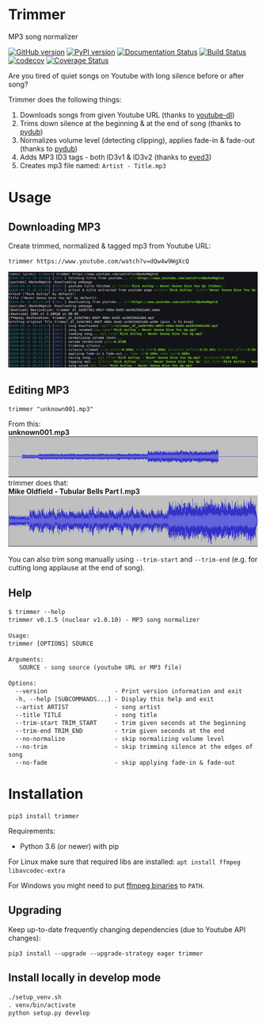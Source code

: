# Trimmer
MP3 song normalizer

[![GitHub version](https://badge.fury.io/gh/igrek51%2Ftrimmer.svg)](https://github.com/igrek51/trimmer)
[![PyPI version](https://badge.fury.io/py/trimmer.svg)](https://pypi.org/project/trimmer)
[![Documentation Status](https://readthedocs.org/projects/trimmer-py/badge/?version=latest)](https://trimmer-py.readthedocs.io/en/latest/?badge=latest)
[![Build Status](https://travis-ci.org/igrek51/trimmer.svg?branch=master)](https://travis-ci.org/igrek51/trimmer)
[![codecov](https://codecov.io/gh/igrek51/trimmer/branch/master/graph/badge.svg)](https://codecov.io/gh/igrek51/trimmer)
[![Coverage Status](https://coveralls.io/repos/github/igrek51/trimmer/badge.svg?branch=master)](https://coveralls.io/github/igrek51/trimmer?branch=master)


Are you tired of quiet songs on Youtube with long silence before or after song? 

Trimmer does the following things:

1. Downloads songs from given Youtube URL (thanks to [youtube-dl](https://github.com/ytdl-org/youtube-dl))
2. Trims down silence at the beginning & at the end of song (thanks to [pydub](https://github.com/jiaaro/pydub))
3. Normalizes volume level (detecting clipping), applies fade-in & fade-out (thanks to [pydub](https://github.com/jiaaro/pydub))
4. Adds MP3 ID3 tags - both ID3v1 & ID3v2 (thanks to [eyed3](https://github.com/nicfit/eyeD3))
5. Creates mp3 file named: `Artist - Title.mp3`

# Usage
## Downloading MP3
Create trimmed, normalized & tagged mp3 from Youtube URL:
```shell
trimmer https://www.youtube.com/watch?v=dQw4w9WgXcQ
```
![Usage example](https://github.com/igrek51/trimmer/blob/master/docs/img/screenshot-1.png?raw=true)

## Editing MP3
```shell
trimmer "unknown001.mp3"
```

From this:  
**unknown001.mp3**  
![Usage example](https://github.com/igrek51/trimmer/blob/master/docs/img/song_amp_bad.png?raw=true)  
trimmer does that:  
**Mike Oldfield - Tubular Bells Part I.mp3**  
![Usage example](https://github.com/igrek51/trimmer/blob/master/docs/img/song_amp_good.png?raw=true)

You can also trim song manually using `--trim-start` and `--trim-end` (e.g. for cutting long applause at the end of song).

## Help
```shell
$ trimmer --help
trimmer v0.1.5 (nuclear v1.0.10) - MP3 song normalizer

Usage:
trimmer [OPTIONS] SOURCE

Arguments:
   SOURCE - song source (youtube URL or MP3 file)

Options:
  --version                   - Print version information and exit
  -h, --help [SUBCOMMANDS...] - Display this help and exit
  --artist ARTIST             - song artist
  --title TITLE               - song title
  --trim-start TRIM_START     - trim given seconds at the beginning
  --trim-end TRIM_END         - trim given seconds at the end
  --no-normalize              - skip normalizing volume level
  --no-trim                   - skip trimming silence at the edges of song
  --no-fade                   - skip applying fade-in & fade-out
```

# Installation
```shell
pip3 install trimmer
```

Requirements:

* Python 3.6 (or newer) with pip

For Linux make sure that required libs are installed: `apt install ffmpeg libavcodec-extra`

For Windows you might need to put [ffmpeg binaries](https://ffmpeg.zeranoe.com/builds/) to `PATH`.

## Upgrading
Keep up-to-date frequently changing dependencies (due to Youtube API changes):
```
pip3 install --upgrade --upgrade-strategy eager trimmer
```

## Install locally in develop mode
```shell
./setup_venv.sh
. venv/bin/activate
python setup.py develop
```
